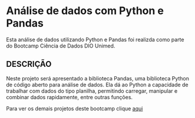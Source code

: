 # Análise de dados com Python e Pandas

Esta análise de dados utilizando Python e Pandas foi realizda como parte do Bootcamp Ciência de Dados DIO Unimed.

## DESCRIÇÃO
Neste projeto será apresentado a biblioteca Pandas, uma biblioteca Python de código aberto para análise de dados. Ela dá ao Python a capacidade de trabalhar com dados do tipo planilha, permitindo carregar, manipular e combinar dados rapidamente, entre outras funções.







Para ver os demais projetos deste bootcamp clique [aqui](https://github.com/VagnerF/BOOTCAMP-UNIMED-BH-CIENCIA-DE-DADOS)
